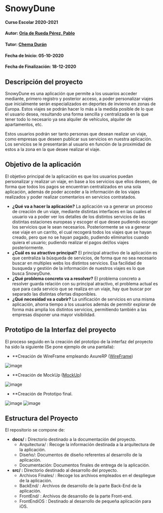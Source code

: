 # SnowyDune

#### Curso Escolar 2020-2021
#### Autor: [Oria de Rueda Pérez, Pablo](https://github.com/poriad/Proyecto-SnowyDune)
#### Tutor: [Chema Durán](https://github.com/chemaduran)
#### Fecha de Inicio: 05-10-2020
#### Fecha de Finalización: 18-12-2020

## Descripción del proyecto

SnowyDune es una aplicación que permite a los usuarios acceder mediante, primero registro y posterior acceso, a poder personalizar viajes que inicialmente serán especializados en deportes de invierno en zonas de Europa. Estos viajes se podrán hacer lo más a la medida posible de lo que el usuario desea, resultando una forma sencilla y centralizada en la que tener todo lo necesario ya sea alquiler de vehículos, alquiler de apartamentos, etc.

Estos usuarios podrán ser tanto personas que desean realizar un viaje, como empresas que deseen publicar sus servicios en nuestra aplicación. Los servicios se le presentarán al usuario en función de la proximidad de estos a la zona en la que desee realizar el viaje.

## Objetivo de la aplicación

El objetivo principal de la aplicación es que los usuarios puedan personalizar y realizar un viaje, en base a los servicios que ellos deseen, de forma que todos los pagos se encuentran centralizados en una sola aplicación, además de poder acceder a la información de los viajes realizados y poder realizar comentarios en servicios contratados.

- **¿Qué va a hacer la aplicación?**
La aplicación va a generar un proceso de creación de un viaje, mediante distintas interfaces en las cuales el usuario va a poder ver los detalles de los distintos servicios de las distintas estaciones europeas y escoger el que desee pudiendo escoger los servicios que le sean necesarios. Posteriormente se va a generar ese viaje en un carrito, el cual recogerá todos los viajes que se hayan creado, pero que no se hayan pagado, pudiendo eliminarlos cuando quiera el usuario; pudiendo realizar el pagos del/los viajes posteriormente.
- **¿Cuál es su atractivo principal?** 
El principal atractivo de la aplicación es que centraliza la búsqueda de servicios, de forma que no sea necesario buscar en multiples webs los distintos servicios. Esa facilidad de busqueda y gestión de la información de nuestros viajes es lo que busca SnowyDune.
- **¿Qué problema concreto va a resolver?** 
El problema concreto a resolver guarda relación con su principal atractivo, el problema actual es que para cada servicio que se realiza en un viaje, hay que buscar por separado las distintas ofertas disponibles.
- **¿Qué necesidad va a cubrir?**
La unificación de servicios en una misma aplicación, ahorra tiempo a los usuarios además de permitir explorar de forma más amplia los distintos servicios, permitiendo también a las empresas disponer una mayor visibilidad.

## Prototipo de la Interfaz del proyecto

El proceso seguido en la creación del prototipo de la interfaz del proyecto ha sido la siguiente (Se pone ejemplo de una pantalla):

- **Creación de WireFrame empleando AxureRP ([WireFrame](https://il6hok.axshare.com/#id=gl68c1&p=inicio))

![image](https://i.ibb.co/1qLGNk8/wireframe.jpg)

- **Creación de MockUp ([MockUp](https://3cfdgt.axshare.com/#id=qaojgl&p=inicio&g=1))

![image](https://i.ibb.co/85Qsxnp/MockUp.jpg)

- **Creación de Prototipo final.

![image](https://i.ibb.co/934Th8y/prototipo.jpg)
![image](https://i.ibb.co/XpJfsBW/prototipo1.jpg)

## Estructura del Proyecto

El repositorio se compone de:

- **docs/ :** Directorio destinado a la documentación del proyecto.
  - Arquitectura/ : Recoge la información destinada a la arquitectura de la aplicación.
  - Diseño/: Documentos de diseño referentes al desarrollo de la aplicación.
  - Documentación: Documentos finales de entrega de la aplicación.
- **src/ :** Directorio destinado al desarrollo del proyecto.
  - Archivos Finales/ : Recoge los archivos empleados en el despliegue de la aplicación.
  - BackEnd/ : Archivos de desarrollo de la parte Back-End de la aplicación.
  - FrontEnd/ : Archivos de desarrollo de la parte Front-end.
  - FrontEndiOS : Destinado al desarrollo de pequeña aplicación para iOS.
  
